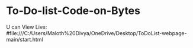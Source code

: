 # To-Do-list-Code-on-Bytes <br>
U can View Live: #file:///C:/Users/Maloth%20Divya/OneDrive/Desktop/ToDoList-webpage-main/start.html 
